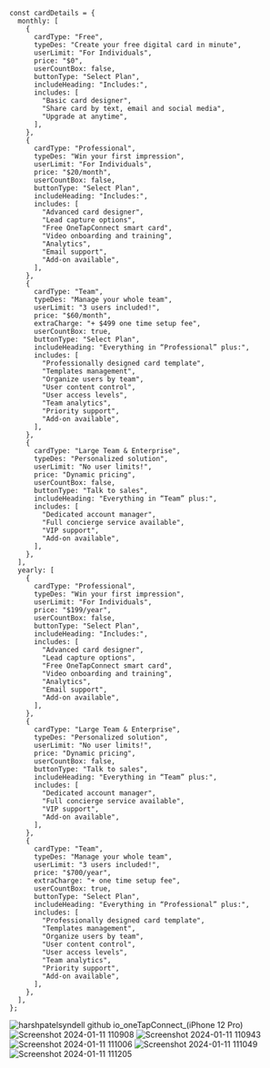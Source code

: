 ```
const cardDetails = {
  monthly: [
    {
      cardType: "Free",
      typeDes: "Create your free digital card in minute",
      userLimit: "For Individuals",
      price: "$0",
      userCountBox: false,
      buttonType: "Select Plan",
      includeHeading: "Includes:",
      includes: [
        "Basic card designer",
        "Share card by text, email and social media",
        "Upgrade at anytime",
      ],
    },
    {
      cardType: "Professional",
      typeDes: "Win your first impression",
      userLimit: "For Individuals",
      price: "$20/month",
      userCountBox: false,
      buttonType: "Select Plan",
      includeHeading: "Includes:",
      includes: [
        "Advanced card designer",
        "Lead capture options",
        "Free OneTapConnect smart card",
        "Video onboarding and training",
        "Analytics",
        "Email support",
        "Add-on available",
      ],
    },
    {
      cardType: "Team",
      typeDes: "Manage your whole team",
      userLimit: "3 users included!",
      price: "$60/month",
      extraCharge: "+ $499 one time setup fee",
      userCountBox: true,
      buttonType: "Select Plan",
      includeHeading: "Everything in “Professional” plus:",
      includes: [
        "Professionally designed card template",
        "Templates management",
        "Organize users by team",
        "User content control",
        "User access levels",
        "Team analytics",
        "Priority support",
        "Add-on available",
      ],
    },
    {
      cardType: "Large Team & Enterprise",
      typeDes: "Personalized solution",
      userLimit: "No user limits!",
      price: "Dynamic pricing",
      userCountBox: false,
      buttonType: "Talk to sales",
      includeHeading: "Everything in “Team” plus:",
      includes: [
        "Dedicated account manager",
        "Full concierge service available",
        "VIP support",
        "Add-on available",
      ],
    },
  ],
  yearly: [
    {
      cardType: "Professional",
      typeDes: "Win your first impression",
      userLimit: "For Individuals",
      price: "$199/year",
      userCountBox: false,
      buttonType: "Select Plan",
      includeHeading: "Includes:",
      includes: [
        "Advanced card designer",
        "Lead capture options",
        "Free OneTapConnect smart card",
        "Video onboarding and training",
        "Analytics",
        "Email support",
        "Add-on available",
      ],
    },
    {
      cardType: "Large Team & Enterprise",
      typeDes: "Personalized solution",
      userLimit: "No user limits!",
      price: "Dynamic pricing",
      userCountBox: false,
      buttonType: "Talk to sales",
      includeHeading: "Everything in “Team” plus:",
      includes: [
        "Dedicated account manager",
        "Full concierge service available",
        "VIP support",
        "Add-on available",
      ],
    },
    {
      cardType: "Team",
      typeDes: "Manage your whole team",
      userLimit: "3 users included!",
      price: "$700/year",
      extraCharge: "+ one time setup fee",
      userCountBox: true,
      buttonType: "Select Plan",
      includeHeading: "Everything in “Professional” plus:",
      includes: [
        "Professionally designed card template",
        "Templates management",
        "Organize users by team",
        "User content control",
        "User access levels",
        "Team analytics",
        "Priority support",
        "Add-on available",
      ],
    },
  ],
};
```

![harshpatelsyndell github io_oneTapConnect_(iPhone 12 Pro)](https://github.com/harshpatelsyndell/oneTapConnect/assets/156167722/d93041d4-05a7-492c-b872-26855959f6e8)
![Screenshot 2024-01-11 110908](https://github.com/harshpatelsyndell/oneTapConnect/assets/156167722/842db688-31e1-4ca1-a888-09d918881761)
![Screenshot 2024-01-11 110943](https://github.com/harshpatelsyndell/oneTapConnect/assets/156167722/3649a369-507f-49a7-a8bc-ec51559bc78d)
![Screenshot 2024-01-11 111006](https://github.com/harshpatelsyndell/oneTapConnect/assets/156167722/f51112d9-2484-48f9-bb39-3f7c88a4d67e)
![Screenshot 2024-01-11 111049](https://github.com/harshpatelsyndell/oneTapConnect/assets/156167722/ce5edcaa-9c0b-47d0-8ae0-12eab5b756c6)
![Screenshot 2024-01-11 111205](https://github.com/harshpatelsyndell/oneTapConnect/assets/156167722/b95e39ba-5446-4036-b98c-0a6cb5a46094)








